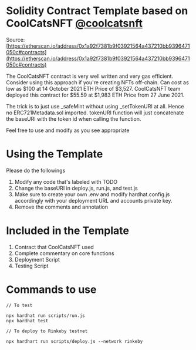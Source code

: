 # Solidity Contract Template based on CoolCatsNFT [@coolcatsnft](https://twitter.com/coolcatsnft)

Source: [https://etherscan.io/address/0x1a92f7381b9f03921564a437210bb9396471050c#contracts](https://etherscan.io/address/0x1a92f7381b9f03921564a437210bb9396471050c#contracts)

The CoolCatsNFT contract is very well written and very gas efficient.
Consider using this approach if you're creating NFTs off-chain.
Can cost as low as $100 at 14 October 2021 ETH Price of $3,527.
CoolCatsNFT team deployed this contract for $55.59 at $1,983 ETH Price from 27 June 2021.

The trick is to just use \_safeMint without using \_setTokenURI at all. Hence no ERC721Metadata.sol imported.
tokenURI function will just concatenate the baseURI with the token id when calling the function.

Feel free to use and modify as you see appropriate

# Using the Template

Please do the followings

1. Modify any code that's labeled with TODO
2. Change the baseURI in deploy.js, run.js, and test.js
3. Make sure to create your own .env and modify hardhat.config.js accordingly with your deployment URL and accounts private key.
4. Remove the comments and annotation

# Included in the Template

1. Contract that CoolCatsNFT used
2. Complete commentary on core functions
3. Deployment Script
4. Testing Script

# Commands to use

```
// To test

npx hardhat run scripts/run.js
npx hardhat test

// To deploy to Rinkeby testnet

npx hardhart run scripts/deploy.js --network rinkeby
```
